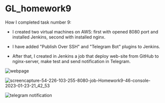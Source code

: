 # GL_homework9

How I completed task number 9:
- I created two virtual machines on AWS: first with opened 8080 port and installed Jenkins, second with installed nginx. 

- I have added "Publish Over SSH" and "Telegram Bot" plugins to Jenkins.

- After that, I created in Jenkins a job that deploy web-site from GitHub  to nginx-server, make test and send notification in Telegram.
 
![webpage](https://user-images.githubusercontent.com/105345932/214165062-495e5d7c-71e6-4a60-8f5d-c407818a55dc.png)

![screencapture-54-226-103-255-8080-job-Homework9-46-console-2023-01-23-21_42_53](https://user-images.githubusercontent.com/105345932/214165013-758c4682-02ed-4e0e-bc93-90f24a91b223.png)

![telegram notification](https://user-images.githubusercontent.com/105345932/214164919-8de0042f-bd08-479f-b995-f0f9a52d99b2.png)
